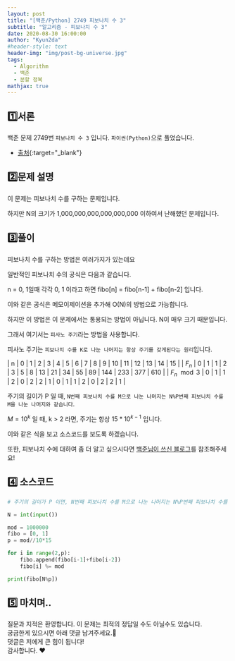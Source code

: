 ```yaml
---
layout: post
title: "[백준/Python] 2749 피보나치 수 3"
subtitle: "알고리즘 - 피보나치 수 3"
date: 2020-08-30 16:00:00
author: "Kyun2da"
#header-style: text
header-img: "img/post-bg-universe.jpg"
tags:
  - Algorithm
  - 백준
  - 분할 정복
mathjax: true
---
```


## 1️⃣서론

백준 문제 2749번 `피보나치 수 3` 입니다. `파이썬(Python)`으로 풀었습니다.

- [출처](https://www.acmicpc.net/problem/2749){:target="\_blank"}

## 2️⃣문제 설명

이 문제는 피보나치 수를 구하는 문제입니다.

하지만 N의 크기가 1,000,000,000,000,000,000 이하여서 난해했던 문제입니다.

## 3️⃣풀이

피보나치 수를 구하는 방법은 여러가지가 있는데요

일반적인 피보나치 수의 공식은 다음과 같습니다.

n = 0, 1일때 각각 0, 1 이라고 하면 fibo[n] = fibo[n-1] + fibo[n-2] 입니다.

이와 같은 공식은 메모이제이션을 추가해 O(N)의 방법으로 가능합니다.

하지만 이 방법은 이 문제에서는 통용되는 방법이 아닙니다. N이 매우 크기 때문입니다.

그래서 여기서는 `피사노 주기`라는 방법을 사용합니다.

피사노 주기는 `피보나치 수를 K로 나눈 나머지는 항상 주기를 갖게된다는 원리`입니다.

| n | 0 | 1 | 2 | 3 | 4 | 5 | 6 | 7 | 8 | 9 | 10 | 11 | 12 | 13 | 14 | 15 |
| $F_{n}$ | 0 | 1 | 1 | 2 | 3 | 5 | 8 | 13 | 21 | 34 | 55 | 89 | 144 | 233 | 377 | 610 |
| $F_{n}\mod3$ | 0 | 1 | 1 | 2 | 0 | 2 | 2 | 1 | 0 | 1 | 1 | 2 | 0 | 2 | 2 | 1 |

주기의 길이가 P 일 때, `N번째 피보나치 수를 M으로 나눈 나머지는 N%P번째 피보나치 수를 M을 나눈 나머지와 같습니다`.

$M =10^{k}$ 일 때, k > 2 라면, 주기는 항상 $15 * 10^{k-1}$ 입니다.

이와 같은 식을 보고 소스코드를 보도록 하겠습니다.

또한, 피보나치 수에 대하여 좀 더 알고 싶으시다면 [백준님이 쓰신 블로그](https://www.acmicpc.net/blog/view/28)를 참조해주세요!

## 4️⃣ 소스코드

```python
# 주기의 길이가 P 이면, N번째 피보나치 수를 M으로 나눈 나머지는 N%P번째 피보나치 수를 M을 나눈 나머지와 같다.

N = int(input())

mod = 1000000
fibo = [0, 1]
p = mod//10*15

for i in range(2,p):
    fibo.append(fibo[i-1]+fibo[i-2])
    fibo[i] %= mod

print(fibo[N%p])
```

## 5️⃣ 마치며..

질문과 지적은 환영합니다. 이 문제는 최적의 정답일 수도 아닐수도 있습니다.  
궁금한게 있으시면 아래 댓글 남겨주세요.🙏  
댓글은 저에게 큰 힘이 됩니다!  
감사합니다. ❤️
